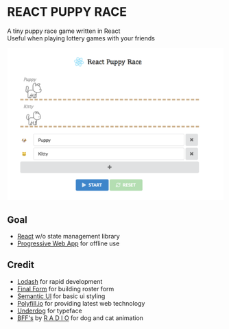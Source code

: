 # REACT PUPPY RACE

A tiny puppy race game written in React  
Useful when playing lottery games with your friends

![screenshot](screenshot.png)

## Goal

- [React](https://reactjs.org/) w/o state management library
- [Progressive Web App](https://developers.google.com/web/fundamentals/codelabs/your-first-pwapp/?hl=ko) for offline use

## Credit

- [Lodash](https://lodash.com/) for rapid development
- [Final Form](https://github.com/final-form/final-form) for building roster form
- [Semantic UI](https://semantic-ui.com) for basic ui styling
- [Polyfill.io](https://polyfill.io) for providing latest web technology
- [Underdog](https://fonts.google.com/specimen/Underdog) for typeface
- [BFF's](https://dribbble.com/shots/2157574-BFF-s) by [R A D I O](https://dribbble.com/madebyradio) for dog and cat animation
